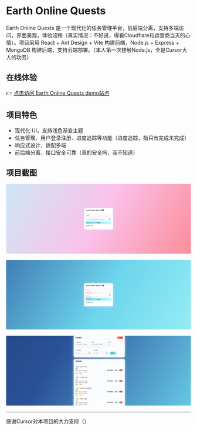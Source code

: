 # Earth Online Quests

Earth Online Quests 是一个现代化的任务管理平台，前后端分离，支持多端访问，界面美观，体验流畅（真实情况：不好说，得看Cloudflare和运营商当天的心情）。项目采用 React + Ant Design + Vite 构建前端，Node.js + Express + MongoDB 构建后端，支持云端部署。（本人第一次接触Node.js，全是Cursor大人的功劳）

## 在线体验

👉 [点击访问 Earth Online Quests demo站点](https://earthonline.antares.xin/)

## 项目特色
- 现代化 UI，支持浅色渐变主题
- 任务管理、用户登录注册、进度追踪等功能（进度追踪，指只有完成未完成）
- 响应式设计，适配多端
- 前后端分离，接口安全可靠（真的安全吗，我不知道）

## 项目截图

![首页截图](img/2.png)

![注册界面](img/3.png)

![操作界面](img/1.png)

---

感谢Cursor对本项目的大力支持（）
